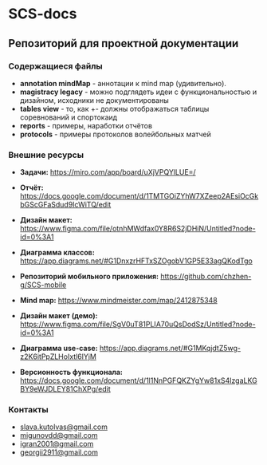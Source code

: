 # SCS-docs

## Репозиторий для проектной документации

### Содержащиеся файлы

+ **annotation mindMap** - аннотации к mind map (удивительно).
+ **magistracy legacy** - можно подглядеть идеи с функциональностью и дизайном, исходники не документированы
+ **tables view** - то, как +- должны отображаться таблицы соревнований и спортокаид
+ **reports** - примеры, наработки отчётов
+ **protocols** - примеры протоколов волейбольных матчей

### Внешние ресурсы

+ **Задачи:** https://miro.com/app/board/uXjVPQYlLUE=/
+ **Отчёт:** https://docs.google.com/document/d/1TMTGOiZYhW7XZeep2AEsiOcGkbGScGFaSdud9IcWiTQ/edit
+ **Дизайн макет:** https://www.figma.com/file/otnhMWdfax0Y8R6S2jDHiN/Untitled?node-id=0%3A1
+ **Диаграмма классов:** https://app.diagrams.net/#G1DnxzrHFTxSZOgobV1GP5E33agQKodTgo
+ **Репозиторий мобильного приложения:** https://github.com/chzhen-g/SCS-mobile

+ **Mind map:** https://www.mindmeister.com/map/2412875348
+ **Дизайн макет (демо):** https://www.figma.com/file/SgV0uT81PLIA70uQsDodSz/Untitled?node-id=0%3A1
+ **Диаграмма use-case:** https://app.diagrams.net/#G1MKqjdtZ5wg-z2K6itPpZLHoIxtl6lYjM
+ **Версионность функционала:** https://docs.google.com/document/d/1l1NnPGFQKZYgYw81xS4IzgaLKGBY9eWJDLEY81ChXPg/edit 



### Контакты

+ slava.kutolvas@gmail.com
+ migunovdd@gmail.com
+ igran2001@gmail.com
+ georgii2911@gmail.com

